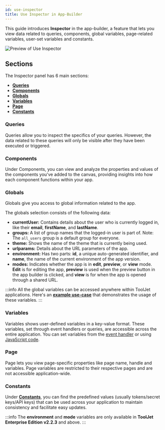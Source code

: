 ```yaml
---
id: use-inspector
title: Use Inspector in App-Builder
---
```

<div style={{paddingBottom:'24px'}}>

This guide introduces **Inspector** in the app-builder, a feature that lets you view data related to queries, components, global variables, page-related variables, user-set variables and constants.

<div style={{textAlign: 'center'}}>
    <img style={{ border:'0', borderRadius:'5px', boxShadow: '0px 1px 3px rgba(0, 0, 0, 0.2)' }} className="screenshot-full" src="/img/how-to/use-inspector/use-inspector-preview.png" alt="Preview of Use Inspector" />
</div>

</div>

<div style={{paddingTop:'24px', paddingBottom:'24px'}}>

## Sections

The Inspector panel has 6 main sections:

- **[Queries](#queries)**
- **[Components](#components)**
- **[Globals](#globals)**
- **[Variables](#variables)**
- **[Page](#page)**
- **[Constants](#constants)**

</div>

<div style={{paddingTop:'24px', paddingBottom:'24px'}}>

### Queries

Queries allow you to inspect the specifics of your queries. However, the data related to these queries will only be visible after they have been executed or triggered.

</div>

<div style={{paddingTop:'24px', paddingBottom:'24px'}}>

### Components

Under Components, you can view and analyze the properties and values of the components you've added to the canvas, providing insights into how each component functions within your app.

</div>

<div style={{paddingTop:'24px', paddingBottom:'24px'}}>

### Globals

Globals give you access to global information related to the app. 

The globals selection consists of the following data:

- **currentUser:** Contains details about the user who is currently logged in, like their **email**, **firstName**, and **lastName**.
- **groups:** A list of group names that the logged-in user is part of. Note: The `all_users` group is a default group for everyone.
- **theme:** Shows the name of the theme that is currently being used.
- **urlparams:** Details about the URL parameters of the app.
- **environment:** Has two parts: **id**, a unique auto-generated identifier, and **name**, the name of the current environment of the app version.
- **modes:** Indicates whether the app is in **edit**, **preview**, or **view** mode. **Edit** is for editing the app, **preview** is used when the preview button in the app builder is clicked, and **view** is for when the app is opened through a shared URL.

:::info
All the global variables can be accessed anywhere within ToolJet applications. Here's an **[example use-case](/docs/how-to/access-currentuser)** that demonstrates the usage of these variables.
:::

</div>

<div style={{paddingTop:'24px', paddingBottom:'24px'}}>

### Variables

Variables shows user-defined variables in a key-value format. These variables, set through event handlers or queries, are accessible across the entire application. You can set variables from the [event handler](/docs/actions/set-variable) or using [JavaScript code](/docs/how-to/run-actions-from-runjs#set-variables).

</div>

<div style={{paddingTop:'24px', paddingBottom:'24px'}}>

### Page
Page lets you view page-specific properties like page name, handle and variables. Page variables are restricted to their respective pages and are not accessible application-wide.

</div>

<div style={{paddingTop:'24px', paddingBottom:'24px'}}>

### Constants

Under **[Constants](/docs/org-management/workspaces/workspace_constants/)**, you can find the predefined values (usually tokens/secret keys/API keys) that can be used across your application to maintain consistency and facilitate easy updates. 

:::info
The **environment** and **mode** variables are only available in **ToolJet Enterprise Edition v2.2.3** and above.
:::

</div>